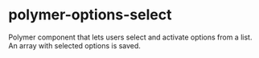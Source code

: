 # polymer-options-select
Polymer component that lets users select and activate options from a list. An array with selected options is saved.
